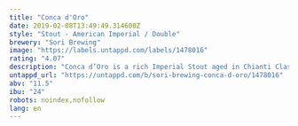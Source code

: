```yaml
---
title: "Conca d'Oro"
date: 2019-02-08T13:49:49.314600Z
style: "Stout - American Imperial / Double"
brewery: "Sori Brewing"
image: "https://labels.untappd.com/labels/1478016"
rating: "4.07"
description: "Conca d’Oro is a rich Imperial Stout aged in Chianti Classico barrels from the prestigious Tuscany winery, Candialle. Named after Conca d’Oro (Golden Bowl) in Panzano in Chianti, the valley where the winery is located. This limited edition Imperial Stout is full bodied and velvety smooth with piquant Chianti and vanilla notes from the French oak barrel."
untappd_url: "https://untappd.com/b/sori-brewing-conca-d-oro/1478016"
abv: "11.5"
ibu: "24"
robots: noindex,nofollow
lang: en
---
```

